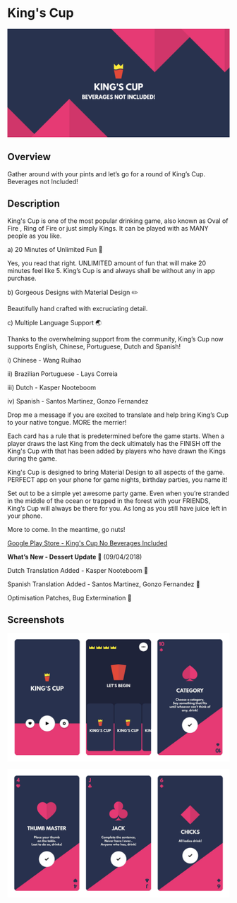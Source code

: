 # King's Cup

![Overview Header](/screenshots/0_header_small.png?raw=true "Overview Header")

## Overview

Gather around with your pints and let’s go for a round of King’s Cup. Beverages not Included!

## Description
King's Cup is one of the most popular drinking game, also known as Oval of Fire , Ring of Fire or just simply Kings. It can be played with as MANY people as you like.

a) 20 Minutes of Unlimited Fun 🎉

Yes, you read that right. UNLIMITED amount of fun that will make 20 minutes feel like 5. King’s Cup is and always shall be without any in app purchase.

b) Gorgeous Designs with Material Design ✏️

Beautifully hand crafted with excruciating detail.

c) Multiple Language Support 🌏

Thanks to the overwhelming support from the community, King’s Cup now supports English, Chinese, Portuguese, Dutch and Spanish!

i) Chinese - Wang Ruihao

ii) Brazilian Portuguese - Lays Correia

iii) Dutch - Kasper Nooteboom

iv) Spanish - Santos Martinez, Gonzo Fernandez

Drop me a message if you are excited to translate and help bring King’s Cup to your native tongue. MORE the merrier!

Each card has a rule that is predetermined before the game starts. When a player draws the last King from the deck ultimately has the FINISH off the King's Cup with that has been added by players who have drawn the Kings during the game.

King's Cup is designed to bring Material Design to all aspects of the game. PERFECT app on your phone for game nights, birthday parties, you name it!

Set out to be a simple yet awesome party game. Even when you’re stranded in the middle of the ocean or trapped in the forest with your FRIENDS, King’s Cup will always be there for you. As long as you still have juice left in your phone.

More to come. In the meantime, go nuts!

[Google Play Store - King's Cup No Beverages Included](https://play.google.com/store/apps/details?id=com.delacrixmorgan.kingscup)

**What’s New - Dessert Update 🍰** (09/04/2018)

Dutch Translation Added - Kasper Nooteboom 🌷

Spanish Translation Added - Santos Martinez, Gonzo Fernandez 💃

Optimisation Patches, Bug Extermination 🐛

## Screenshots

![Menu](/screenshots/1_menu.png?raw=true "Menu")

![Card](/screenshots/2_card.png?raw=true "Card")
